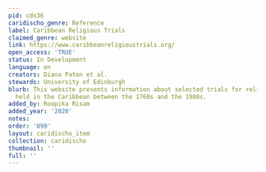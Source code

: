 ```yaml
---
pid: cds36
caridischo_genre: Reference
label: Caribbean Religious Trials
claimed_genre: website
link: https://www.caribbeanreligioustrials.org/
open_access: 'TRUE'
status: In Development
language: en
creators: Diana Paton et al.
stewards: University of Edinburgh
blurb: This website presents information about selected trials for religious crimes
  held in the Caribbean between the 1760s and the 1980s.
added_by: Roopika Risam
added_year: '2020'
notes: 
order: '099'
layout: caridischo_item
collection: caridischo
thumbnail: ''
full: ''
---
```

